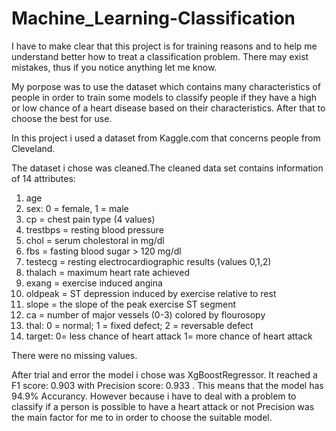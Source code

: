 # Machine_Learning-Classification

I have to make clear that this project is for training reasons and to help me understand better how to treat a classification problem. There may exist mistakes, thus if you notice anything let me know.

My porpose was to use the dataset which contains many characteristics of people in order to train some models to classify people if they have a high or low chance of a heart disease based on their characteristics. After that to choose the best for use. 

In this project i used a dataset from Kaggle.com that concerns people from Cleveland.

The dataset i chose was cleaned.The cleaned data set contains information of 14 attributes:
1) age
2) sex: 0 = female, 1 = male
3) cp = chest pain type (4 values)
4) trestbps = resting blood pressure
5) chol =  serum cholestoral in mg/dl
6) fbs = fasting blood sugar > 120 mg/dl
7) testecg =  resting electrocardiographic results (values 0,1,2)
8) thalach =  maximum heart rate achieved
9) exang =  exercise induced angina
10) oldpeak = ST depression induced by exercise relative to rest
11) slope = the slope of the peak exercise ST segment
12) ca =  number of major vessels (0-3) colored by flourosopy
13) thal: 0 = normal; 1 = fixed defect; 2 = reversable defect
14) target: 0= less chance of heart attack 1= more chance of heart attack

There were no missing values.

After trial and error the model i chose was XgBoostRegressor. It reached a F1 score: 0.903 with Precision score: 0.933 . This means that the model has 94.9% Accurancy. However because i have to deal with a problem to classify if a person is possible to have a heart attack or not Precision was the main factor for me to in order to choose the suitable model.  
